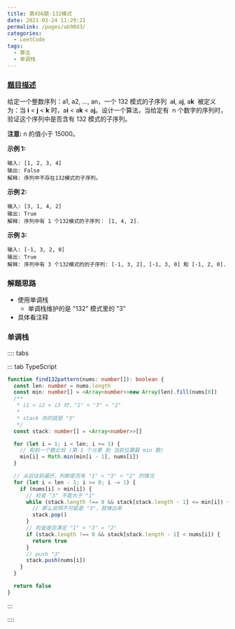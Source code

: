```yaml
---
title: 第456题-132模式
date: 2021-03-24 11:29:21
permalink: /pages/ab90d3/
categories:
  - LeetCode
tags:
  - 算法
  - 单调栈
---
```


### [题目描述](https://leetcode-cn.com/problems/132-pattern/)

给定一个整数序列：a1, a2, ..., an，一个 132 模式的子序列  a**i**, a**j**, a**k**  被定义为：当 **i** < **j** < **k** 时，a**i** < a**k** < a**j**。设计一个算法，当给定有  n 个数字的序列时，验证这个序列中是否含有 132 模式的子序列。

**注意:** n 的值小于 15000。

<!-- more -->

**示例 1:**

```
输入: [1, 2, 3, 4]
输出: False
解释: 序列中不存在132模式的子序列。
```

**示例 2:**

```
输入: [3, 1, 4, 2]
输出: True
解释: 序列中有 1 个132模式的子序列： [1, 4, 2].
```

**示例 3:**

```
输入: [-1, 3, 2, 0]
输出: True
解释: 序列中有 3 个132模式的的子序列: [-1, 3, 2], [-1, 3, 0] 和 [-1, 2, 0].
```

### 解题思路

- 使用单调栈
  - 单调栈维护的是 "132" 模式里的 "3"
- 具体看注释

### 单调栈

:::: tabs

::: tab TypeScript

```TypeScript
function find132pattern(nums: number[]): boolean {
  const len: number = nums.length
  const min: number[] = <Array<number>>new Array(len).fill(nums[0])
  /**
   * i1 < i2 < i3 时，"1" < "3" < "2"
   *
   * stack 存的就是 "3"
   */
  const stack: number[] = <Array<number>>[]

  for (let i = 1; i < len; i += 1) {
    // 和前一个数比较 (第 1 个元素 到 当前位置最 min 数)
    min[i] = Math.min(min[i - 1], nums[i])
  }

  // 从后往前遍历，判断是否有 "1" < "3" < "2" 的情况
  for (let i = len - 1; i >= 0; i -= 1) {
    if (nums[i] > min[i]) {
      // 检查 "3" 不能大于 "1"
      while (stack.length !== 0 && stack[stack.length - 1] <= min[i]) {
        // 那么说明不可能是 "3"，就弹出来
        stack.pop()
      }
      // 检查是否满足 "1" < "3" < "2"
      if (stack.length !== 0 && stack[stack.length - 1] < nums[i]) {
        return true
      }
      // push "3"
      stack.push(nums[i])
    }
  }

  return false
}
```

:::

::::
